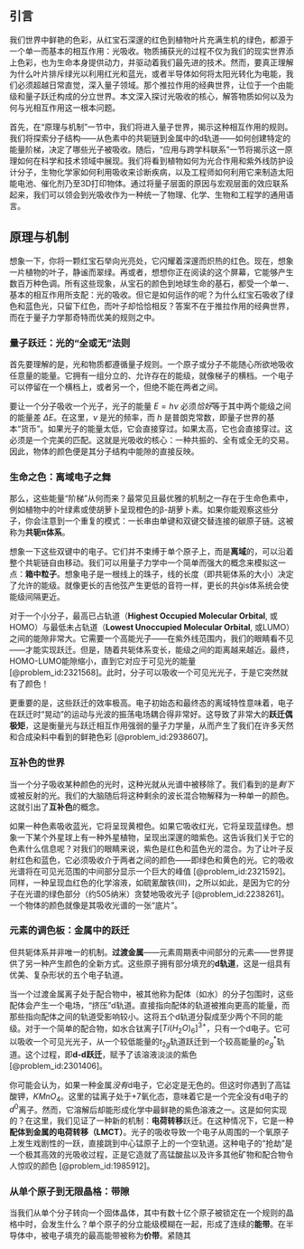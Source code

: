 ## 引言
我们世界中鲜艳的色彩，从红宝石深邃的红色到植物叶片充满生机的绿色，都源于一个单一而基本的相互作用：光吸收。物质捕获光的过程不仅为我们的现实世界添上色彩，也为生命本身提供动力，并驱动着我们最先进的技术。然而，要真正理解为什么叶片排斥绿光以利用红光和蓝光，或者半导体如何将太阳光转化为电能，我们必须超越日常直觉，深入量子领域。那个推拉作用的经典世界，让位于一个由能级和量子跃迁构成的分立世界。本文深入探讨光吸收的核心，解答物质如何以及为何与光相互作用这一根本问题。

首先，在“原理与机制”一节中，我们将进入量子世界，揭示这种相互作用的规则。我们将探索分子结构——从色素中的共轭链到金属中的d轨道——如何创建特定的能量阶梯，决定了哪些光子被吸收。随后，“应用与跨学科联系”一节将揭示这一原理如何在科学和技术领域中展现。我们将看到植物如何为光合作用和紫外线防护设计分子，生物化学家如何利用吸收来诊断疾病，以及工程师如何利用它来制造太阳能电池、催化剂乃至3D打印物体。通过将量子层面的原因与宏观层面的效应联系起来，我们可以领会到光吸收作为一种统一了物理、化学、生物和工程学的通用语言。

## 原理与机制

想象一下，你将一颗红宝石举向光亮处，它闪耀着深邃而炽热的红色。现在，想象一片植物的叶子，静谧而翠绿。再或者，想想你正在阅读的这个屏幕，它能够产生数百万种色调。所有这些现象，从宝石的颜色到地球生命的基石，都受一个单一、基本的相互作用所支配：光的吸收。但它是如何运作的呢？为什么红宝石吸收了绿色和蓝色光，只留下红色，而叶子却恰恰相反？答案不在于推拉作用的经典世界，而在于量子力学那奇特而优美的规则之中。

### 量子跃迁：光的“全或无”法则

首先要理解的是，光和物质都遵循量子规则。一个原子或分子不能随心所欲地吸收任意量的能量。它拥有一组分立的、允许存在的能级，就像梯子的横档。一个电子可以停留在一个横档上，或者另一个，但绝不能在两者之间。

要让一个分子吸收一个光子，光子的能量 $E = h\nu$ 必须*恰好*等于其中两个能级之间的能量差 $\Delta E$。在这里，$\nu$ 是光的频率，而 $h$ 是普朗克常数，即量子世界的基本“货币”。如果光子的能量太低，它会直接穿过。如果太高，它也会直接穿过。这必须是一个完美的匹配。这就是光吸收的核心：一种共振的、全有或全无的交易。因此，物体的颜色便是其分子结构中能隙的直接反映。

### 生命之色：离域电子之舞

那么，这些能量“阶梯”从何而来？最常见且最优雅的机制之一存在于生命色素中，例如植物中的叶绿素或使胡萝卜呈现橙色的β-胡萝卜素。如果你能观察这些分子，你会注意到一个重复的模式：一长串由单键和双键交替连接的碳原子链。这被称为**共轭π体系**。

想象一下这些双键中的电子。它们并不束缚于单个原子上，而是**离域**的，可以沿着整个共轭链自由移动。我们可以用量子力学中一个简单而强大的概念来模拟这一点：**箱中粒子**。想象电子是一根线上的珠子，线的长度（即共轭体系的大小）决定了允许的能级。就像更长的吉他弦产生更低的音符一样，更长的共ĝis体系统会使能级间隔更近。

对于一个小分子，最高已占轨道（**Highest Occupied Molecular Orbital**, 或HOMO）与最低未占轨道（**Lowest Unoccupied Molecular Orbital**, 或LUMO）之间的能隙非常大。它需要一个高能光子——在紫外线范围内，我们的眼睛看不见——才能实现跃迁。但是，随着共轭体系变长，能级之间的距离越来越近。最终，HOMO-LUMO能隙缩小，直到它对应于可见光的能量 [@problem_id:2321568]。此时，分子可以吸收一个可见光光子，于是它突然就有了颜色！

更重要的是，这些跃迁的效率极高。电子初始态和最终态的离域特性意味着，电子在跃迁时“晃动”的运动与光波的振荡电场耦合得非常好。这导致了非常大的**跃迁偶极矩**，这是衡量光与跃迁相互作用强弱的量子力学量，从而产生了我们在许多天然和合成染料中看到的鲜艳色彩 [@problem_id:2938607]。

### 互补色的世界

当一个分子吸收某种颜色的光时，这种光就从光谱中被移除了。我们看到的是*剩下*或被反射的光。我们的大脑随后将这种剩余的波长混合物解释为一种单一的颜色。这就引出了**互补色**的概念。

如果一种色素吸收蓝光，它将呈现黄橙色。如果它吸收红光，它将呈现蓝绿色。想象一下某个外星球上有一种外星植物，呈现出深邃的暗紫色。这告诉我们关于它的色素什么信息呢？对我们的眼睛来说，紫色是红色和蓝色光的混合。为了让叶子反射红色和蓝色，它必须吸收介于两者之间的颜色——即绿色和黄色的光。它的吸收光谱将在可见光范围的中间部分显示一个巨大的峰值 [@problem_id:2321592]。同样，一种呈现血红色的化学溶液，如硫氰酸铁(III)，之所以如此，是因为它的分子在光谱的绿色部分（约505纳米）贪婪地吸收光子 [@problem_id:2238261]。一个物体的颜色就像是其吸收光谱的一张“底片”。

### 元素的调色板：金属中的跃迁

但共轭体系并非唯一的机制。**过渡金属**——元素周期表中间部分的元素——世界提供了另一种产生颜色的全新方式。这些原子拥有部分填充的**d轨道**，这是一组具有优美、复杂形状的五个电子轨道。

当一个过渡金属离子处于配合物中，被其他称为配体（如水）的分子包围时，这些配体会产生一个电场，“挤压”d轨道。直接指向配体的轨道被推向更高的能量，而那些指向配体之间的轨道受影响较小。这将五个d轨道分裂成至少两个不同的能级。对于一个简单的配合物，如水合钛离子$[Ti(H_2O)_6]^{3+}$，只有一个d电子。它可以吸收一个可见光光子，从一个较低能量的$t_{2g}$轨道跃迁到一个较高能量的$e_g^*$轨道。这个过程，即**d-d跃迁**，赋予了该溶液淡淡的紫色 [@problem_id:2301406]。

你可能会认为，如果一种金属*没有*d电子，它必定是无色的。但这时你遇到了高锰酸钾，$KMnO_4$。这里的锰离子处于+7氧化态，意味着它是一个完全没有d电子的$d^0$离子。然而，它溶解后却能形成化学中最鲜艳的紫色溶液之一。这是如何实现的？在这里，我们见证了一种新的机制：**电荷转移**跃迁。在这种情况下，它是一种**配体到金属的电荷转移（LMCT）**。光子的吸收导致一个电子从周围的一个氧原子上发生戏剧性的一跃，直接跳到中心锰原子上的一个空轨道。这种电子的“抢劫”是一个极其高效的光吸收过程，正是它造就了高锰酸盐以及许多其他矿物和配合物令人惊叹的颜色 [@problem_id:1985912]。

### 从单个原子到无限晶格：带隙

当我们从单个分子转向一个固体晶体，其中有数十亿个原子被锁定在一个规则的晶格中时，会发生什么？单个原子的分立能级模糊在一起，形成了连续的**能带**。在半导体中，被电子填充的最高能带被称为**价带**。紧随其

